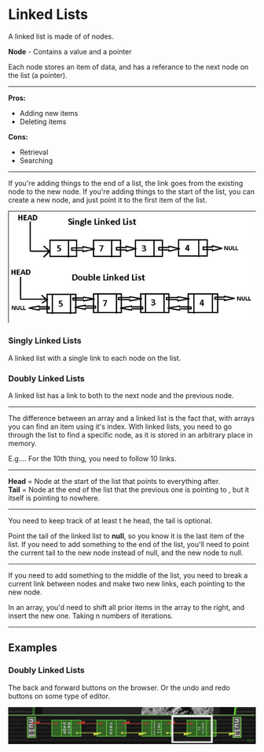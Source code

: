 # Linked Lists
A linked list is made of of nodes. 

**Node** -
Contains a value and a pointer

Each node stores an item of data, and has a referance to the next node on the list (a pointer).

---

**Pros:**
<ul>
  <li> Adding new items
  <li> Deleting items
</ul>

**Cons:**
<ul>
  <li> Retrieval
  <li> Searching
</ul>

---

If you're adding things to the end of a list, the link goes from the existing node to the new node. If you're adding things to the start of the list, you can create a new node, and just point it to the first item of the list.

![Singly and Doubly Linked Lists](singly-and-doubly-linked-lists.png)

### Singly Linked Lists
A linked list with a single link to each node on the list.

### Doubly Linked Lists
A linked list has a link to both to the next node and the previous node.



---

The difference between an array and a linked list is the fact that, with arrays you can find an item using it's index. With linked lists, you need to go through the list to find a specific node, as it is stored in an arbitrary place in memory.

E.g.... For the 10th thing, you need to follow 10 links.

---

**Head** = Node at the start of the list that points to everything after. 
<br>
**Tail** = Node at the end of the list that the previous one is pointing to , but it itself is pointing to nowhere.

---

You need to keep track of at least t he head, the tail is optional.

Point the tail of the linked list to **null**, so you know it is the last item of the list. If you need to add something to the end of the list, you'll need to point the current tail to the new node instead of null, and the new node to null.


--- 


If you need to add something to the middle of the list, you need to break a current link between nodes and make two new links, each pointing to the new node.

In an array, you'd need to shift all prior items in the array to the right, and insert the new one. Taking n numbers of iterations.


---

## **Examples** 

### Doubly Linked Lists
The back and forward buttons on the browser. Or the undo and redo buttons on some type of editor.

![Singly and Doubly Linked Lists](Doubly-linked-list-example.png)